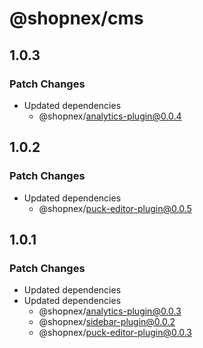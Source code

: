 # @shopnex/cms

## 1.0.3

### Patch Changes

- Updated dependencies
    - @shopnex/analytics-plugin@0.0.4

## 1.0.2

### Patch Changes

- Updated dependencies
    - @shopnex/puck-editor-plugin@0.0.5

## 1.0.1

### Patch Changes

- Updated dependencies
- Updated dependencies
    - @shopnex/analytics-plugin@0.0.3
    - @shopnex/sidebar-plugin@0.0.2
    - @shopnex/puck-editor-plugin@0.0.3
